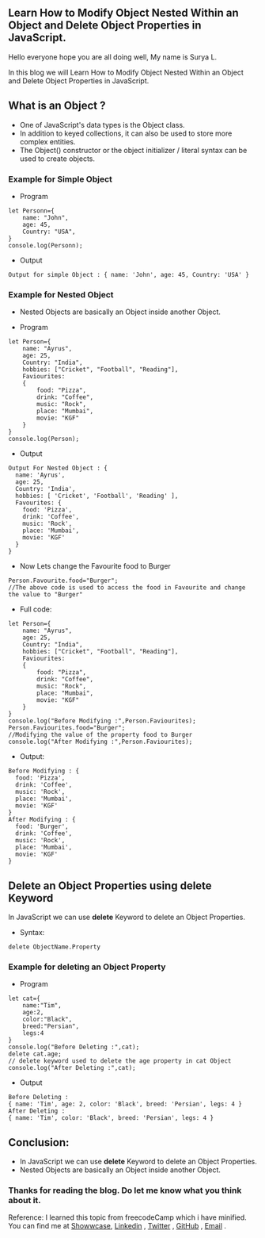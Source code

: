 ## Learn How to Modify Object Nested Within an Object and Delete Object Properties in JavaScript.

Hello everyone hope you are all doing well, My name is Surya L.

In this blog we will Learn How to Modify Object Nested Within an Object and Delete Object Properties in JavaScript.

## What is an Object ?
- One of JavaScript's data types is the Object class. 
- In addition to keyed collections, it can also be used to store more complex entities. 
- The Object() constructor or the object initializer / literal syntax can be used to create objects.

### Example for Simple Object

- Program

```
let Personn={
    name: "John",
    age: 45,
    Country: "USA",
}
console.log(Personn);
```

- Output

```
Output for simple Object : { name: 'John', age: 45, Country: 'USA' }
```

### Example for Nested Object

- Nested Objects are basically an Object inside another Object.

- Program

```
let Person={
    name: "Ayrus",
    age: 25,
    Country: "India",
    hobbies: ["Cricket", "Football", "Reading"],
    Faviourites:
    {
        food: "Pizza",
        drink: "Coffee",
        music: "Rock",
        place: "Mumbai",
        movie: "KGF"
    }
}
console.log(Person);
```

- Output

```
Output For Nested Object : {
  name: 'Ayrus',
  age: 25,
  Country: 'India',
  hobbies: [ 'Cricket', 'Football', 'Reading' ],
  Favourites: {
    food: 'Pizza',
    drink: 'Coffee',
    music: 'Rock',
    place: 'Mumbai',
    movie: 'KGF'
  }
}
```


- Now Lets change the Favourite food to Burger 

```
Person.Favourite.food="Burger";
//The above code is used to access the food in Favourite and change the value to "Burger"
```
- Full code:

```
let Person={
    name: "Ayrus",
    age: 25,
    Country: "India",
    hobbies: ["Cricket", "Football", "Reading"],
    Faviourites:
    {
        food: "Pizza",
        drink: "Coffee",
        music: "Rock",
        place: "Mumbai",
        movie: "KGF"
    }
}
console.log("Before Modifying :",Person.Faviourites);
Person.Faviourites.food="Burger"; 
//Modifying the value of the property food to Burger
console.log("After Modifying :",Person.Faviourites);
```
- Output:

```
Before Modifying : {
  food: 'Pizza',
  drink: 'Coffee',
  music: 'Rock',
  place: 'Mumbai',
  movie: 'KGF'
}
After Modifying : {
  food: 'Burger',
  drink: 'Coffee',
  music: 'Rock',
  place: 'Mumbai',
  movie: 'KGF'
}
```
## Delete an Object Properties using delete Keyword

In JavaScript we can use **delete** Keyword to delete an Object Properties.

- Syntax:

```
delete ObjectName.Property
```
### Example for deleting an Object Property

- Program

```
let cat={
    name:"Tim",
    age:2,
    color:"Black",
    breed:"Persian",
    legs:4
}
console.log("Before Deleting :",cat);
delete cat.age; 
// delete keyword used to delete the age property in cat Object
console.log("After Deleting :",cat);
```

- Output

```
Before Deleting : 
{ name: 'Tim', age: 2, color: 'Black', breed: 'Persian', legs: 4 }
After Deleting : 
{ name: 'Tim', color: 'Black', breed: 'Persian', legs: 4 }
```
## Conclusion:

- In JavaScript we can use **delete** Keyword to delete an Object Properties.
- Nested Objects are basically an Object inside another Object.

### Thanks for reading the blog. Do let me know what you think about it.
Reference: I learned this topic from freecodeCamp which i have minified.
You can find me at [Showwcase](https://www.showwcase.com/suryal8991), [Linkedin](https://www.linkedin.com/in/surya-l/) , [Twitter](https://twitter.com/SURYA_L1998) , [GitHub](https://github.com/Surya8991) , [Email](mailto:contact@surya-l.com) .